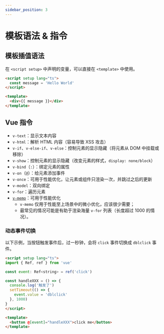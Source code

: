 ```yaml
---
sidebar_position: 3
---
```


# 模板语法 & 指令

## 模板插值语法

在 `<script setup>` 中声明的变量，可以直接在 `<template>` 中使用。

```html
<script setup lang="ts">
  const message = 'Hello World'
</script>

<template>
  <div>{{ message }}</div>
</template>
```

## Vue 指令

- `v-text`：显示文本内容
- `v-html`：解析 HTML 内容（容易导致 XSS 攻击）
- `v-if`、`v-else-if`、`v-else`：控制元素的显示隐藏（将元素从 DOM 中挂载或移除）
- `v-show`：控制元素的显示隐藏（改变元素的样式，`display: none/block`）
- `v-bind`（`:`）：绑定元素的属性
- `v-on`（`@`）：给元素添加事件
- `v-once`：可用于性能优化，让元素或组件只渲染一次，并跳过之后的更新
- `v-model`：双向绑定
- `v-for`：遍历元素
- [`v-memo`](https://cn.vuejs.org/api/built-in-directives.html#v-memo)：可用于性能优化
    - `v-memo` 仅用于性能至上场景中的微小优化，应该很少需要；
    - 最常见的情况可能是有助于渲染海量 `v-for` 列表（长度超过 1000 的情况）。

### 动态事件切换

以下示例，当按钮触发事件后，过一秒钟，会将 `click` 事件切换成 `dblclick` 事件。

```html
<script setup lang="ts">
import { Ref, ref } from 'vue'

const event: Ref<string> = ref('click')

const handleXXX = () => {
  console.log('触发了')
  setTimeout(() => {
    event.value = 'dblclick'
  }, 1000)
}
</script>

<template>
  <button @[event]="handleXXX">click me</button>
</template>
```
